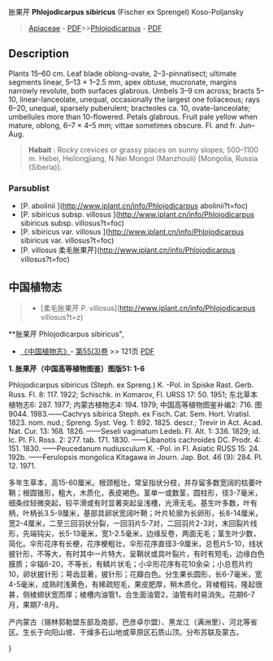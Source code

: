 胀果芹 **Phlojodicarpus sibiricus** (Fischer ex Sprengel) Koso-Poljansky

> [Apiaceae](http://www.iplant.cn/info/Apiaceae?t=foc) - [PDF](http://www.iplant.cn/foc/pdf/Apiaceae.pdf)>>[Phlojodicarpus](http://www.iplant.cn/info/Phlojodicarpus?t=foc) - [PDF](http://www.iplant.cn/foc/pdf/Phlojodicarpus.pdf)

## Description

Plants 15–60 cm. Leaf blade oblong-ovate, 2–3-pinnatisect; ultimate segments linear, 5–13 × 1–2.5 mm, apex obtuse, mucronate, margins narrowly revolute, both surfaces glabrous. Umbels 3–9 cm across; bracts 5–10, linear-lanceolate, unequal, occasionally the largest one foliaceous; rays 6–20, unequal, sparsely puberulent; bracteoles ca. 10, ovate-lanceolate; umbellules more than 10-flowered. Petals glabrous. Fruit pale yellow when mature, oblong, 6–7 × 4–5 mm; vittae sometimes obscure. Fl. and fr. Jun–Aug.

> **Habait** : 
> Rocky crevices or grassy places on sunny slopes; 500–1100 m. Hebei, Heilongjiang, N Nei Mongol (Manzhouli) [Mongolia, Russia (Siberia)].

### Parsublist

* [P.  abolinii  ](http://www.iplant.cn/info/Phlojodicarpus abolinii?t=foc)
* [P.  sibiricus subsp. villosus  ](http://www.iplant.cn/info/Phlojodicarpus sibiricus subsp. villosus?t=foc)
* [P.  sibiricus var. villosus  ](http://www.iplant.cn/info/Phlojodicarpus sibiricus var. villosus?t=foc)
* [P.  villosus  柔毛胀果芹](http://www.iplant.cn/info/Phlojodicarpus villosus?t=foc)

## 中国植物志

> * [柔毛胀果芹  P.  villosus](http://www.iplant.cn/info/Phlojodicarpus villosus?t=z)

**胀果芹 Phlojodicarpus sibiricus",

* [《中国植物志》](http://www.iplant.cn/frps)- [第55(3)卷](http://www.iplant.cn/frps/vol/55(3)) >> 121页 [PDF](http://www.iplant.cn/frps/pdf/55(3)/121.PDF)

**1. 胀果芹（中国高等植物图鉴）图版51: 1-6**

Phlojodicarpus sibiricus (Steph. ex Spreng.) K. -Pol. in Spiske Rast. Gerb. Russ. Fl. 8: 117. 1922; Schischk. in Komarov, Fl. URSS 17: 50. 1951; 东北草本植物志6: 287. 1977; 内蒙古植物志4: 194. 1979; 中国高等植物图鉴补编2: 716. 图9044. 1983.——Cachrys sibirica Steph. ex Fisch. Cat. Sem. Hort. Vratisl. 1823. nom. nud.; Spreng. Syst. Veg. 1: 892. 1825. descr.; Trevir in Act. Acad. Nat. Cur. 13: 168. 1826. ——Seseli vaginatum Ledeb. Fl. Alt. 1: 336. 1829; id. Ic. Pl. Fl. Ross. 2: 277. tab. 171. 1830. ——Libanotis cachroides DC. Prodr. 4: 151. 1830. ——Peucedanum nudiusculum K. -Pol. in Fl. Asiatic RUSS 15: 24. 192b. ——Ferulopsis mongolica Kitagawa in Journ. Jap. Bot. 46 (9): 284. Pl. 12. 1971.

多年生草本，高15-60厘米。根颈粗壮，常呈指状分枝，并存留多数宽阔的枯萎叶鞘；根圆锥形，粗大，木质化，表皮褐色。茎单一或数茎，圆柱形，径3-7毫米，细条纹轻微突起，较平滑或有时显著突起呈浅槽，光滑无毛。基生叶多数，叶有柄，叶柄长3.5-9厘米，基部具卵状宽阔叶鞘；叶片轮廓为长卵形，长8-14厘米，宽2-4厘米，二至三回羽状分裂，一回羽片5-7对，二回羽片2-3对，末回裂片线形，先端钝尖，长5-13毫米，宽1-2.5毫米，边缘反卷，两面无毛；茎生叶少数，简化。伞形花序有长梗，花序梗粗壮，伞形花序直径3-9厘米，总苞片5-10，线状披针形，不等大，有时其中一片特大，呈鞘状或具叶裂片，有时有短毛，边缘白色膜质；伞辐6-20，不等长，有鳞片状毛；小伞形花序有花10余朵；小总苞片约10，卵状披针形；萼齿显著，披针形；花瓣白色。分生果长圆形，长6-7毫米，宽4-5毫米，成熟时浅黄色，有稀疏短毛，果皮肥厚，稍木质化，背棱粗钝，隆起很甚，侧棱翅状宽而厚；棱槽内油管1，合生面油管2，油管有时易消失。花期6-7月，果期7-8月。

产内蒙古（锡林郭勒盟东部及南部，巴彦卓尔盟）、黑龙江（满洲里）、河北等省区。生长于向阳山坡、干燥多石山地或草原区石质山顶。分布苏联及蒙古。

}